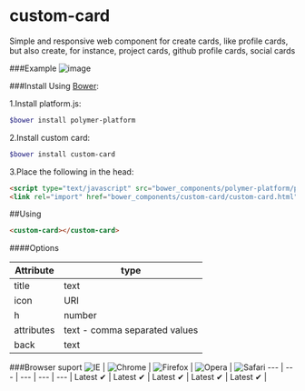 custom-card
===========
Simple and responsive web component for create cards, like profile cards,  but also create, for instance, project cards, github profile cards, social cards

###Example
![image](http://snag.gy/ZVfoK.jpg)

###Install
 Using [Bower](http://bower.io):
 
 1.Install platform.js:
  
 ```sh
 $bower install polymer-platform
 ```
 
2.Install custom card:
 
```sh
$bower install custom-card
```

3.Place the following in the head:

```html
<script type="text/javascript" src="bower_components/polymer-platform/platform.js"></script>
<link rel="import" href="bower_components/custom-card/custom-card.html"/>
```
##Using
```html
<custom-card></custom-card>
```
####Options

Attribute  |type     						|	 
---		   |---      						|
title	   |text    			    		|	
icon       |URI      						|
h          |number					        |
attributes |text - comma separated values	|
back	   |text							|


###Browser suport
![IE](https://cloud.githubusercontent.com/assets/398893/3528325/20373e76-078e-11e4-8e3a-1cb86cf506f0.png) | ![Chrome](https://cloud.githubusercontent.com/assets/398893/3528328/23bc7bc4-078e-11e4-8752-ba2809bf5cce.png) | ![Firefox](https://cloud.githubusercontent.com/assets/398893/3528329/26283ab0-078e-11e4-84d4-db2cf1009953.png) | ![Opera](https://cloud.githubusercontent.com/assets/398893/3528330/27ec9fa8-078e-11e4-95cb-709fd11dac16.png) | ![Safari](https://cloud.githubusercontent.com/assets/398893/3528331/29df8618-078e-11e4-8e3e-ed8ac738693f.png)
--- | --- | --- | --- | --- |
Latest ✔ | Latest ✔ | Latest ✔ | Latest ✔ | Latest ✔ |